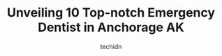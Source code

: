 ---
layout: ampstory
image: https://i0.wp.com/www.depkes.org/wp-content/uploads/2023/06/emergency-dentist-0-in-anchorage-ak-1685849940.jpeg?resize=640,853
author: techidn
featured: false
description: Discover the impressive array of Emergency Dentist options in Anchorage AK, where you can find 10 of the largest Emergency Dentist establishments in the area. From renowned classics to hidde
title: Unveiling 10 Top-notch Emergency Dentist in Anchorage AK
cover:
   title: Unveiling 10 Top-notch Emergency Dentist in Anchorage AK
   subtitle: Rickpate
   background: https://www.depkes.org/wp-content/uploads/2023/06/emergency-dentist-0-in-anchorage-ak-1685849940.jpeg

pages: 
 - layout: thirds
   top: <h1>#1 Family First Dentistry</h1>
   bottom: "<p>Always happy to come do business with Family First Dentistry. I have been coming here for years for anything from basic cleaning to major work. They take pride in everyth</p>"
   background: https://www.depkes.org/wp-content/uploads/2023/06/emergency-dentist-1-in-anchorage-ak-1685849941.png
   backgroundblur: true
 - layout: thirds
   top: <h1>#2 South Anchorage Dental Center</h1>
   bottom: "<p>This dental-phobic patient was very happy with my service for a crown today. My dentist was great…never felt the injection, or the dental work. The assistants were fant</p>"
   background: https://www.depkes.org/wp-content/uploads/2023/06/emergency-dentist-2-in-anchorage-ak-1685849942.png
   cta:
      link: https://www.depkes.org/blog/unveiling-10-top-notch-emergency-dentist-in-anchorage-ak/
      text: Unveiling 10 Top-notch Emergency Dentist in Anchorage AK
 - layout: thirds
   top: <h1>#3 Glacier Dental</h1>
   bottom: "<p>2421 E Tudor Rd #101, Anchorage, AK 99507, United States</p>"
   background: https://www.depkes.org/wp-content/uploads/2023/06/emergency-dentist-3-in-anchorage-ak-1685849944.jpeg
   cta:
      link: https://www.depkes.org/blog/unveiling-10-top-notch-emergency-dentist-in-anchorage-ak/
      text: Unveiling 10 Top-notch Emergency Dentist in Anchorage AK
 - layout: thirds
   top: <h1>#4 Chugach Dental</h1>
   bottom: "<p>9138 Arlon St # B3, Anchorage, AK 99507, United States</p>"
   background: https://images.unsplash.com/photo-1524169358666-79f22534bc6e?ixlib=rb-4.0.3&ixid=MnwxMjA3fDB8MHxwaG90by1wYWdlfHx8fGVufDB8fHx8&auto=format&fit=crop&w=640&h=853&q=80
   cta:
      link: https://www.depkes.org/blog/unveiling-10-top-notch-emergency-dentist-in-anchorage-ak/
      text: Unveiling 10 Top-notch Emergency Dentist in Anchorage AK
 - layout: thirds
   top: <h1>#5 Alaska Premier Dental Group</h1>
   bottom: "<p>6611 DeBarr Rd Ste.100 & 200, Anchorage, AK 99504, United States</p>"
   background: https://images.unsplash.com/photo-1567095761054-7a02e69e5c43?ixlib=rb-4.0.3&ixid=MnwxMjA3fDB8MHxwaG90by1wYWdlfHx8fGVufDB8fHx8&auto=format&fit=crop&w=640&h=853&q=80
   cta:
      link: https://www.depkes.org/blog/unveiling-10-top-notch-emergency-dentist-in-anchorage-ak/
      text: Unveiling 10 Top-notch Emergency Dentist in Anchorage AK
 - layout: thirds
   top: <h1>#6 Woodside Dental Group</h1>
   bottom: "<p>2900 Boniface Pkwy ste 100, Anchorage, AK 99504, United States</p>"
   background: https://images.unsplash.com/photo-1567360425618-1594206637d2?ixlib=rb-4.0.3&ixid=MnwxMjA3fDB8MHxwaG90by1wYWdlfHx8fGVufDB8fHx8&auto=format&fit=crop&w=640&h=853&q=80
   cta:
      link: https://www.depkes.org/blog/unveiling-10-top-notch-emergency-dentist-in-anchorage-ak/
      text: Unveiling 10 Top-notch Emergency Dentist in Anchorage AK
 - layout: thirds
   top: <h1>#7 Alcan Family Dental</h1>
   bottom: "<p>2819 Dawson St, Anchorage, AK 99503, United States</p>"
   background: https://images.unsplash.com/photo-1557672172-298e090bd0f1?ixlib=rb-4.0.3&ixid=MnwxMjA3fDB8MHxwaG90by1wYWdlfHx8fGVufDB8fHx8&auto=format&fit=crop&w=640&h=853&q=80
   cta:
      link: https://www.depkes.org/blog/unveiling-10-top-notch-emergency-dentist-in-anchorage-ak/
      text: Unveiling 10 Top-notch Emergency Dentist in Anchorage AK
 - layout: thirds
   middle: Continue reading...
   background: https://images.unsplash.com/photo-1552083974-186346191183?ixlib=rb-4.0.3&ixid=MnwxMjA3fDB8MHxwaG90by1wYWdlfHx8fGVufDB8fHx8&auto=format&fit=crop&w=640&h=853&q=80
   cta:
      link: https://www.depkes.org/blog/unveiling-10-top-notch-emergency-dentist-in-anchorage-ak/
      text: Unveiling 10 Top-notch Emergency Dentist in Anchorage AK
      
---